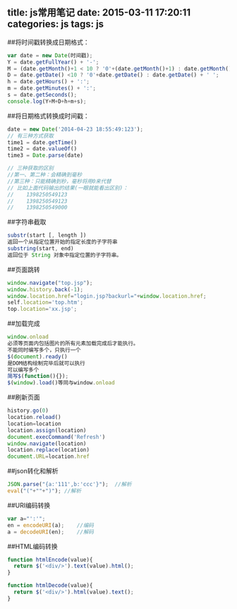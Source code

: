 title: js常用笔记
date: 2015-03-11 17:20:11
categories: js
tags: js
---
##将时间戳转换成日期格式：
```js
var date = new Date(时间戳);
Y = date.getFullYear() + '-';
M = (date.getMonth()+1 < 10 ? '0'+(date.getMonth()+1) : date.getMonth()+1) + '-';
D = date.getDate() <10 ? '0'+date.getDate() : date.getDate() + ' ';
h = date.getHours() + ':';
m = date.getMinutes() + ':';
s = date.getSeconds(); 
console.log(Y+M+D+h+m+s);
```

##将日期格式转换成时间戳：
```js
date = new Date('2014-04-23 18:55:49:123');
// 有三种方式获取
time1 = date.getTime()
time2 = date.valueOf()
time3 = Date.parse(date)

// 三种获取的区别
//第一、第二种：会精确到毫秒
//第三种：只能精确到秒，毫秒将用0来代替
// 比如上面代码输出的结果(一眼就能看出区别)：
//    1398250549123
//    1398250549123
//    1398250549000 
```


##字符串截取

```js
substr(start [, length ])
返回一个从指定位置开始的指定长度的子字符串
substring(start, end)
返回位于 String 对象中指定位置的子字符串。
```

##页面跳转
```js
window.navigate("top.jsp");
window.history.back(-1);
window.location.href="login.jsp?backurl="+window.location.href; 
self.location='top.htm';
top.location='xx.jsp';
```

##加载完成
```js
window.onload 
必须等页面内包括图片的所有元素加载完成后才能执行。
不能同时编写多个，只执行一个
$(document).ready()
是DOM结构绘制完毕后就可以执行
可以编写多个
简写$(function(){});
$(window).load()等同与window.onload
```

##刷新页面
```js
history.go(0) 
location.reload() 
location=location 
location.assign(location) 
document.execCommand('Refresh') 
window.navigate(location) 
location.replace(location) 
document.URL=location.href 
```

##json转化和解析
```js
JSON.parse("{a:'111',b:'ccc'}");  //解析
eval("("+""+")"); //解析
```

##URI编码转换
```js
var a="':'";
en = encodeURI(a);    //编码
a = decodeURI(en);    //解码
```

##HTML编码转换
```js
function htmlEncode(value){
  return $('<div/>').text(value).html();
}

function htmlDecode(value){
  return $('<div/>').html(value).text();
}
```
